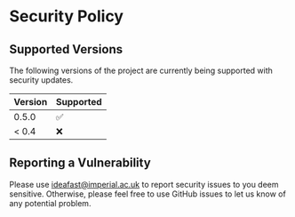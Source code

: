 # Security Policy

## Supported Versions

The following versions of the project are
currently being supported with security updates.

| Version | Supported          |
| ------- | ------------------ |
| 0.5.0   | :white_check_mark: |
| < 0.4   | :x:                |

## Reporting a Vulnerability

Please use ideafast@imperial.ac.uk to report security issues to you deem sensitive.
Otherwise, please feel free to use GitHub issues to let us know of any potential problem.
